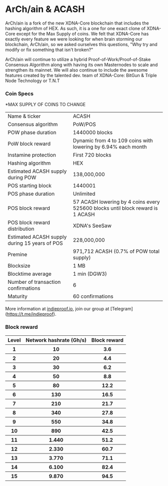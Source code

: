 ArCh/ain & ACASH
=====================================

ArCh/ain is a fork of the new XDNA-Core blockchain that includes the hashing algorithm of HEX. As such, it is a one for one exact clone of XDNA-Core except for the Max Supply of coins. We felt that XDNA-Core has exactly every feature we were looking for when brain storming our blockchain, ArCh/ain, so we asked ourselves this questions, "Why try and modify or fix something that isn't broken?"

ArCh/ain will continue to utilize a hybrid Proof-of-Work/Proof-of-Stake Consensus Algorithm along with having its own Masternodes to scale and strengthen its mainnet. We will also continue to include the awesome features created by the talented dev. team of XDNA-Core: BitGun & Triple Node Technology or T.N.T 

### Coin Specs
*MAX SUPPLY OF COINS TO CHANGE

<table>
<tr><td>Name & ticker</td><td>ACASH</td></tr>
<tr><td>Consensus algorithm</td><td>PoW/POS</td></tr>
<tr><td>POW phase duration</td><td>1440000 blocks</td></tr>
<tr><td>PoW block reward</td><td>Dynamic from 4 to 109 coins with lowering by 6.94% each month</td></tr>
<tr><td>Instamine protection</td><td>First 720 blocks</td></tr>
<tr><td>Hashing algorithm</td><td>HEX</td></tr>
<tr><td>Estimated ACASH supply during POW</td><td>138,000,000</td></tr>
<tr><td>POS starting block</td><td>1440001</td></tr>
<tr><td>POS phase duration</td><td>Unlimited</td></tr>
<tr><td>POS block reward</td><td>57 ACASH lowering by 4 coins every 525600 blocks until block reward is 1 ACASH</td></tr>
<tr><td>POS block reward distribution</td><td>XDNA's SeeSaw</td></tr>
<tr><td>Estimated ACASH supply during 15 years of POS</td><td>228,000,000</td></tr>
<tr><td>Premine</td><td>971,712 ACASH (0.7% of POW total supply)</td></tr>
<tr><td>Blocksize</td><td>1 MB</td></tr>
<tr><td>Blocktime average</td><td>1 min (DGW3)</td></tr>
<tr><td>Number of transaction confirmations</td><td>6</td></tr>
<tr><td>Maturity</td><td>60 confirmations</td></tr>
</table>

More information at [indieproof.io](https://indieproof.io/arch), join our group at [Telegram] (https://t.me/indieproof).

### Block reward

<table>
<tr><th>Level</th><th>Network hashrate (Gh/s)</th><th>Block reward</th></tr>
<tr><th>1</th><th>10</th><th>3.6</th></tr>
<tr><th>2</th><th>20</th><th>4.4</th></tr>
<tr><th>3</th><th>30</th><th>6.2</th></tr>
<tr><th>4</th><th>50</th><th>8.8</th></tr>
<tr><th>5</th><th>80</th><th>12.2</th></tr>
<tr><th>6</th><th>130</th><th>16.5</th></tr>
<tr><th>7</th><th>210</th><th>21.7</th></tr>
<tr><th>8</th><th>340</th><th>27.8</th></tr>
<tr><th>9</th><th>550</th><th>34.8</th></tr>
<tr><th>10</th><th>890</th><th>42.5</th></tr>
<tr><th>11</th><th>1.440</th><th>51.2</th></tr>
<tr><th>12</th><th>2.330</th><th>60.7</th></tr>
<tr><th>13</th><th>3.770</th><th>71.1</th></tr>
<tr><th>14</th><th>6.100</th><th>82.4</th></tr>
<tr><th>15</th><th>9.870</th><th>94.5</th></tr>
</table>

